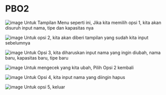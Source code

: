 # PBO2
![image](https://github.com/user-attachments/assets/7cb134f9-d40a-4cf7-bf29-9d0dac2fbefa)
Untuk Tampilan Menu seperti ini, Jika kita memilih opsi 1, kita akan disuruh input nama, tipe dan kapasitas nya

![image](https://github.com/user-attachments/assets/78cc0eed-e5ea-48c1-b8ac-c96622c6cd76)
Untuk opsi 2, kita akan diberi tampilan yang sudah kita input sebelumnya

![image](https://github.com/user-attachments/assets/3ee0cb2f-d10e-4ba1-a3ad-565396b2c847)
Untuk Opsi 3, kita diharuskan input nama yang ingin diubah, nama baru, kapasitas baru, tipe baru

![image](https://github.com/user-attachments/assets/6f7fe453-9e80-4ed6-a44b-d2b472475144)
Untuk mengecek yang kita ubah, Pilih Opsi 2 kembali

![image](https://github.com/user-attachments/assets/a36701cd-8485-4b87-b875-476c6348c2ff)
Untuk Opsi 4, kita input nama yang diingin hapus

![image](https://github.com/user-attachments/assets/7f50d3f7-5acb-4477-9b6b-0b0990695ea2)
Untuk opsi 5, keluar

